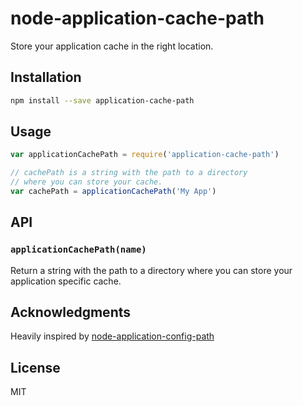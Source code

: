 # node-application-cache-path

Store your application cache in the right location.

## Installation

```bash
npm install --save application-cache-path
```

## Usage

```javascript
var applicationCachePath = require('application-cache-path')

// cachePath is a string with the path to a directory
// where you can store your cache.
var cachePath = applicationCachePath('My App')
```

## API

### `applicationCachePath(name)`

Return a string with the path to a directory where you can store your
application specific cache.

## Acknowledgments

Heavily inspired by [node-application-config-path](https://github.com/LinusU/node-application-config-path)

## License

MIT
